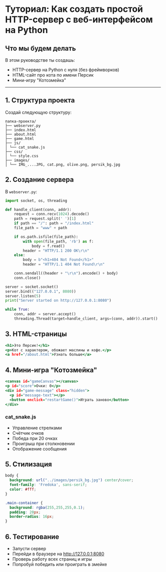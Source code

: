 # Туториал: Как создать простой HTTP-сервер с веб-интерфейсом на Python

## Что мы будем делать
В этом руководстве ты создашь:
- HTTP-сервер на Python с нуля (без фреймворков)
- HTML-сайт про кота по имени Персик
- Мини-игру "Котозмейка"

---

## 1. Структура проекта
Создай следующую структуру:
```
папка-проекта/
├── webserver.py
├── index.html
├── about.html
├── game.html
├── js/
│ └── cat_snake.js
├── css/
│ └── style.css
├── images/
│ └── IMG_....JPG, cat.png, olive.png, persik_bg.jpg
```

## 2. Создание сервера
В `webserver.py`:

```python
import socket, os, threading

def handle_client(conn, addr):
    request = conn.recv(1024).decode()
    path = request.split(' ')[1]
    if path == "/": path = "/index.html"
    file_path = "www" + path

    if os.path.isfile(file_path):
        with open(file_path, 'rb') as f:
            body = f.read()
        header = "HTTP/1.1 200 OK\r\n"
    else:
        body = b"<h1>404 Not Found</h1>"
        header = "HTTP/1.1 404 Not Found\r\n"

    conn.sendall((header + "\r\n").encode() + body)
    conn.close()

server = socket.socket()
server.bind(("127.0.0.1", 8080))
server.listen(5)
print("Server started on http://127.0.0.1:8080")

while True:
    conn, addr = server.accept()
    threading.Thread(target=handle_client, args=(conn, addr)).start()
```

## 3. HTML-страницы

```index.html
<h1>Это Персик!</h1>
<p>Кот с характером, обожает маслины и кофе.</p>
<a href="/about.html">Узнать больше</a>

```

## 4. Мини-игра "Котозмейка"

```game.html
<canvas id="gameCanvas"></canvas>
<p id="score">Очки: 0</p>
<div id="game-message" class="hidden">
  <p id="message-text"></p>
  <button onclick="restartGame()">Играть заново</button>
</div>
```

### cat_snake.js
- Управление стрелками
- Счётчик очков
- Победа при 20 очках
- Проигрыш при столкновении
- Отображение сообщения

## 5. Стилизация

```style.css
body {
  background: url("../images/persik_bg.jpg") center/cover;
  font-family: 'Fredoka', sans-serif;
  color: #fff;
}

.main-container {
  background: rgba(255,255,255,0.1);
  padding: 20px;
  border-radius: 16px;
}
```
## 6. Тестирование

- Запусти сервер
- Перейди в браузере на http://127.0.0.1:8080
- Проверь работу всех страниц и игры
- Попробуй победить или проиграть в змейке
